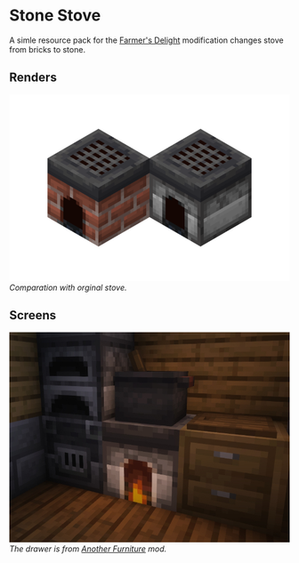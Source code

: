 # Stone Stove

A simle resource pack for the [Farmer's Delight](https://modrinth.com/mod/farmers-delight-fabric) modification changes stove from bricks to stone.

## Renders

![stove_comparation](./render2.png)
*Comparation with orginal stove.*

## Screens

![from_the_game](./screen.jpg)
*The drawer is from [Another Furniture](https://modrinth.com/mod/another-furniture) mod.*
